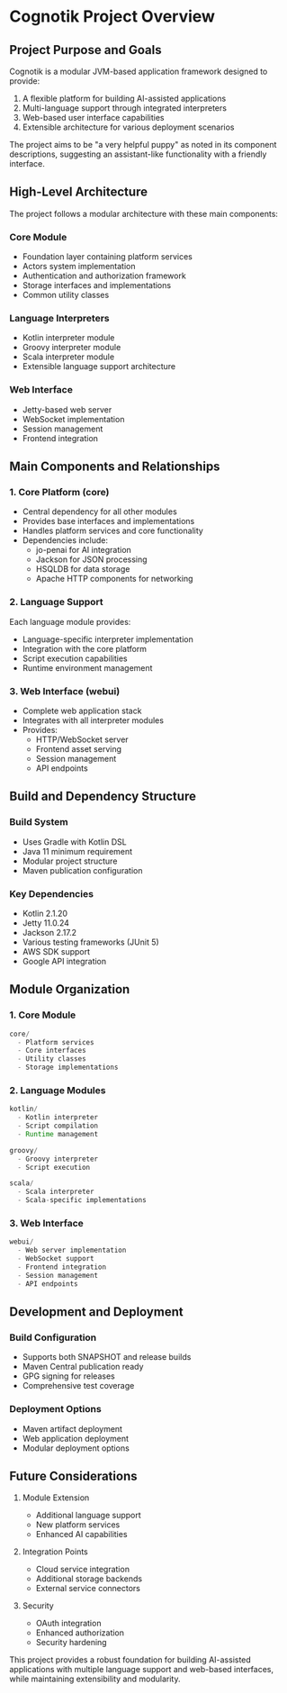 # Cognotik Project Overview

## Project Purpose and Goals

Cognotik is a modular JVM-based application framework designed to provide:

1. A flexible platform for building AI-assisted applications
2. Multi-language support through integrated interpreters
3. Web-based user interface capabilities
4. Extensible architecture for various deployment scenarios

The project aims to be "a very helpful puppy" as noted in its component descriptions, suggesting an assistant-like functionality with a friendly interface.

## High-Level Architecture

The project follows a modular architecture with these main components:

### Core Module
- Foundation layer containing platform services
- Actors system implementation
- Authentication and authorization framework
- Storage interfaces and implementations
- Common utility classes

### Language Interpreters
- Kotlin interpreter module
- Groovy interpreter module
- Scala interpreter module
- Extensible language support architecture

### Web Interface
- Jetty-based web server
- WebSocket implementation
- Session management
- Frontend integration

## Main Components and Relationships

### 1. Core Platform (core)
- Central dependency for all other modules
- Provides base interfaces and implementations
- Handles platform services and core functionality
- Dependencies include:
  - jo-penai for AI integration
  - Jackson for JSON processing
  - HSQLDB for data storage
  - Apache HTTP components for networking

### 2. Language Support
Each language module provides:
- Language-specific interpreter implementation
- Integration with the core platform
- Script execution capabilities
- Runtime environment management

### 3. Web Interface (webui)
- Complete web application stack
- Integrates with all interpreter modules
- Provides:
  - HTTP/WebSocket server
  - Frontend asset serving
  - Session management
  - API endpoints

## Build and Dependency Structure

### Build System
- Uses Gradle with Kotlin DSL
- Java 11 minimum requirement
- Modular project structure
- Maven publication configuration

### Key Dependencies

- Kotlin 2.1.20
- Jetty 11.0.24
- Jackson 2.17.2
- Various testing frameworks (JUnit 5)
- AWS SDK support
- Google API integration

## Module Organization

### 1. Core Module
```groovy
core/
  - Platform services
  - Core interfaces
  - Utility classes
  - Storage implementations
```

### 2. Language Modules
```groovy
kotlin/
  - Kotlin interpreter
  - Script compilation
  - Runtime management

groovy/
  - Groovy interpreter
  - Script execution

scala/
  - Scala interpreter
  - Scala-specific implementations
```

### 3. Web Interface
```groovy
webui/
  - Web server implementation
  - WebSocket support
  - Frontend integration
  - Session management
  - API endpoints
```

## Development and Deployment

### Build Configuration
- Supports both SNAPSHOT and release builds
- Maven Central publication ready
- GPG signing for releases
- Comprehensive test coverage

### Deployment Options
- Maven artifact deployment
- Web application deployment
- Modular deployment options

## Future Considerations

1. Module Extension
   - Additional language support
   - New platform services
   - Enhanced AI capabilities

2. Integration Points
   - Cloud service integration
   - Additional storage backends
   - External service connectors

3. Security
   - OAuth integration
   - Enhanced authorization
   - Security hardening

This project provides a robust foundation for building AI-assisted applications with multiple language support and web-based interfaces, while maintaining extensibility and modularity.